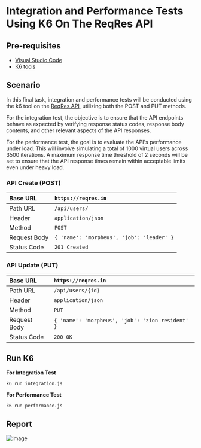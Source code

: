 # Integration and Performance Tests Using K6 On The ReqRes API

## Pre-requisites
+ [Visual Studio Code](https://code.visualstudio.com/download)
+ [K6 tools](https://dl.k6.io/msi/k6-latest-amd64.msi)

## Scenario
In this final task, integration and performance tests will be conducted using the k6 tool on the [ReqRes API](https://reqres.in), utilizing both the POST and PUT methods.

For the integration test, the objective is to ensure that the API endpoints behave as expected by verifying response status codes, response body contents, and other relevant aspects of the API responses.

For the performance test, the goal is to evaluate the API's performance under load. This will involve simulating a total of 1000 virtual users across 3500 iterations. A maximum response time threshold of 2 seconds will be set to ensure that the API response times remain within acceptable limits even under heavy load.

### API Create (POST)
| Base URL | ```https://reqres.in``` | 
| :--- | :--- | 
| Path URL | ```/api/users/``` | 
| Header | ```application/json``` | 
| Method | ```POST``` | 
| Request Body | ```{ 'name': 'morpheus', 'job': 'leader' }``` |
| Status Code | ```201 Created```| 

### API Update (PUT)
| Base URL | ```https://reqres.in``` | 
| :--- | :--- | 
| Path URL | ```/api/users/{id}``` | 
| Header | ```application/json``` | 
| Method | ```PUT``` | 
| Request Body | ```{ 'name': 'morpheus', 'job': 'zion resident' }``` |
| Status Code | ```200 OK```| 

## Run K6
**For Integration Test**
```
k6 run integration.js
```

**For Performance Test**
```
k6 run performance.js
```

## Report
![image](https://github.com/pitears/rakamin-final-task-k6/assets/125880337/cde32fe0-77cc-4e70-ba4b-7d7851117a30)



